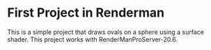 # First Project in Renderman

This is a simple project that draws ovals on a sphere using a surface shader.
This project works with RenderManProServer-20.6.